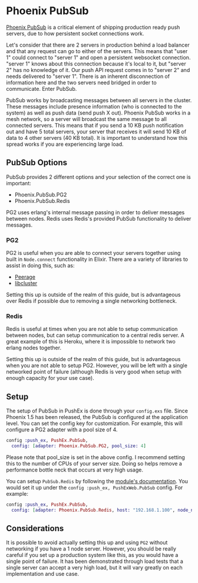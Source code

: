 # Phoenix PubSub

[Phoenix PubSub](https://hexdocs.pm/phoenix_pubsub/Phoenix.PubSub.html) is a critical element of shipping production ready push servers, due to how persistent socket connections work.

Let's consider that there are 2 servers in production behind a load balancer and that any request can go to either of the servers. This means that "user 1" could connect to "server 1" and open a persistent websocket connection. "server 1" knows about this connection because it's local to it, but "server 2" has no knowledge of it. Our push API request comes in to "server 2" and needs delivered to "server 1". There is an inherent disconnection of information here and the two servers need bridged in order to communicate. Enter PubSub.

PubSub works by broadcasting messages between all servers in the cluster. These messages include presence information (who is connected to the system) as well as push data (send push X out). Phoenix PubSub works in a mesh network, so a server will broadcast the same message to all connected servers. This means that if you send a 10 KB push notification out and have 5 total servers, your server that receives it will send 10 KB of data to 4 other servers (40 KB total). It is important to understand how this spread works if you are experiencing large load.

## PubSub Options

PubSub provides 2 different options and your selection of the correct one is important:

* Phoenix.PubSub.PG2
* Phoenix.PubSub.Redis

PG2 uses erlang's internal message passing in order to deliver messages between nodes. Redis uses Redis's provided PubSub functionality to deliver messages.

### PG2

PG2 is useful when you are able to connect your servers together using built in `Node.connect` functionality in Elixir. There are a variety of libraries to assist in doing this, such as:

* [Peerage](https://github.com/mrluc/peerage)
* [libcluster](https://github.com/bitwalker/libcluster)

Setting this up is outside of the realm of this guide, but is advantageous over Redis if possible due to removing a single networking bottleneck.

### Redis

Redis is useful at times when you are not able to setup communication between nodes, but can setup communication to a central redis server. A great example of this is Heroku, where it is impossible to network two erlang nodes together.

Setting this up is outside of the realm of this guide, but is advantageous when you are not able to setup PG2. However, you will be left with a single networked point of failure (although Redis is very good when setup with enough capacity for your use case).

## Setup

The setup of PubSub in PushEx is done through your `config.exs` file. Since Phoenix 1.5 has been released, the PubSub is configured at the application level. You can set the config key for customization. For example, this will configure a PG2 adapter with a pool size of 4.

```elixir
config :push_ex, PushEx.PubSub,
  config: [adapter: Phoenix.PubSub.PG2, pool_size: 4]
```

Please note that pool_size is set in the above config. I recommend setting this to the number of CPUs of your server size. Doing so helps remove a performance bottle neck that occurs at very high usage.

You can setup `PubSub.Redis` by following the [module's documentation](https://github.com/phoenixframework/phoenix_pubsub_redis). You would set it up under the `config :push_ex, PushExWeb.PubSub` config. For example:

```elixir
config :push_ex, PushEx.PubSub,
  config: [adapter: Phoenix.PubSub.Redis, host: "192.168.1.100", node_name: System.get_env("NODE")]
```

## Considerations

It is possible to avoid actually setting this up and using `PG2` without networking if you have a 1 node server. However, you should be really careful if you set up a production system like this, as you would have a single point of failure. It has been demonstrated through load tests that a single server can accept a very high load, but it will vary greatly on each implementation and use case.
